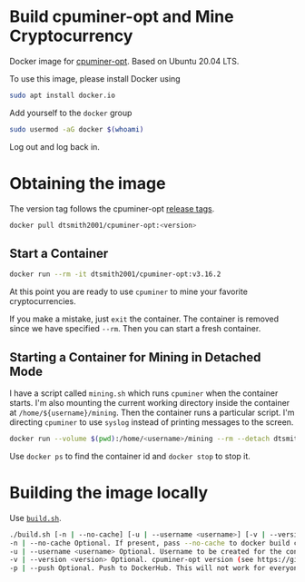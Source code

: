 # Build cpuminer-opt and Mine Cryptocurrency

Docker image for [cpuminer-opt](https://github.com/JayDDee/cpuminer-opt). Based on Ubuntu 20.04 LTS.

To use this image, please install Docker using

```bash
sudo apt install docker.io
```

Add yourself to the `docker` group

```bash
sudo usermod -aG docker $(whoami)
```

Log out and log back in.

# Obtaining the image

The version tag follows the cpuminer-opt [release tags](https://github.com/JayDDee/cpuminer-opt/releases).

```bash
docker pull dtsmith2001/cpuminer-opt:<version>
```

## Start a Container

```bash
docker run --rm -it dtsmith2001/cpuminer-opt:v3.16.2
```

At this point you are ready to use `cpuminer` to mine your favorite cryptocurrencies.

If you make a mistake, just `exit` the container. The container is removed since we have specified `--rm`. Then you can start a fresh container.

## Starting a Container for Mining in Detached Mode

I have a script called `mining.sh` which runs `cpuminer` when the container starts. I'm also mounting the current working directory inside the container at `/home/${username}/mining`. Then the container runs a particular script. I'm directing `cpuminer` to use `syslog` instead of printing messages to the screen.

```bash
docker run --volume $(pwd):/home/<username>/mining --rm --detach dtsmith2001/cpuminer-opt:v3.16.2 /home/<username>/mining/mining.sh
```

Use `docker ps` to find the container id and `docker stop` to stop it.

# Building the image locally

Use [`build.sh`](https://github.com/dtsmith2001/cpuminer-opt-docker/blob/main/build.sh).

```bash
./build.sh [-n | --no-cache] [-u | --username <username>] [-v | --version <version>] [-p | --push]
-n | --no-cache Optional. If present, pass --no-cache to docker build command.
-u | --username <username> Optional. Username to be created for the container. Defaults to admin.
-v | --version <version> Optional. cpuminer-opt version (see https://github.com/JayDDee/cpuminer-opt/releases). Omit the 'v'. Defaults to 3.16.2.
-p | --push Optional. Push to DockerHub. This will not work for everyone since it requires 'docker login'.
```
